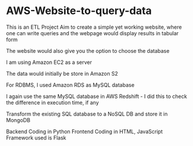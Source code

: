# AWS-Website-to-query-data
This is an ETL Project
Aim to create a simple yet working website, where one can write queries and the webpage would display results in tabular form

The website would also give you the option to choose the database

I am using Amazon EC2 as a server

The data would initially be store in Amazon S2

For RDBMS, I used Amazon RDS as MySQL database

I again use the same MySQL database in AWS Redshift - I did this to check the difference in execution time, if any

Transform the existing SQL database to a NoSQL DB and store it in MongoDB

Backend Coding in Python Frontend Coding in HTML, JavaScript Framework used is Flask
